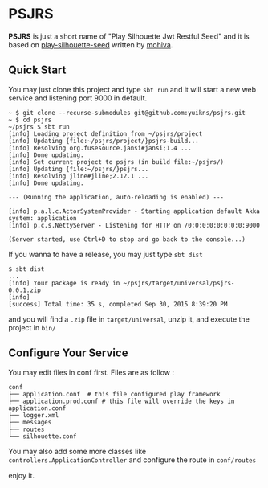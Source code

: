 # PSJRS

__PSJRS__ is just a short name of "Play Silhouette Jwt Restful Seed" and it is based on [play-silhouette-seed](https://github.com/mohiva/play-silhouette-seed ) written by [mohiva](https://github.com/mohiva ).


## Quick Start

You may just clone this project and type `sbt run` and it will start a new web service and listening port 9000 in default.

```
~ $ git clone --recurse-submodules git@github.com:yuikns/psjrs.git
~ $ cd psjrs
~/psjrs $ sbt run
[info] Loading project definition from ~/psjrs/project
[info] Updating {file:~/psjrs/project/}psjrs-build...
[info] Resolving org.fusesource.jansi#jansi;1.4 ...
[info] Done updating.
[info] Set current project to psjrs (in build file:~/psjrs/)
[info] Updating {file:~/psjrs/}psjrs...
[info] Resolving jline#jline;2.12.1 ...
[info] Done updating.

--- (Running the application, auto-reloading is enabled) ---

[info] p.a.l.c.ActorSystemProvider - Starting application default Akka system: application
[info] p.c.s.NettyServer - Listening for HTTP on /0:0:0:0:0:0:0:0:9000

(Server started, use Ctrl+D to stop and go back to the console...)

```

If you wanna to have a release, you may just type `sbt dist`

```
$ sbt dist
...
[info] Your package is ready in ~/psjrs/target/universal/psjrs-0.0.1.zip
[info]
[success] Total time: 35 s, completed Sep 30, 2015 8:39:20 PM
```

and you will find a `.zip` file in `target/universal`, unzip it, and execute the project in `bin/`



## Configure Your Service

You may edit files in conf first. Files are as follow :

```
conf
├── application.conf  # this file configured play framework
├── application.prod.conf # this file will override the keys in application.conf
├── logger.xml
├── messages
├── routes
└── silhouette.conf

```

You may also add some more classes like `controllers.ApplicationController` and configure the route in `conf/routes`



enjoy it.


